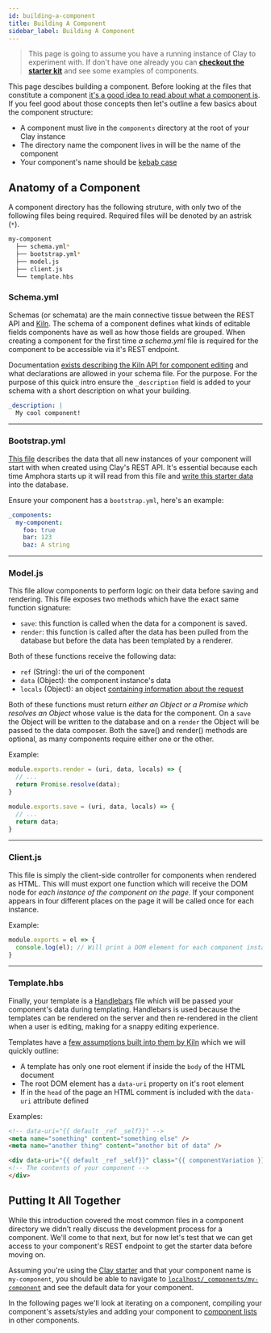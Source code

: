 ```yaml
---
id: building-a-component
title: Building A Component
sidebar_label: Building A Component
---
```


> This page is going to assume you have a running instance of Clay to experiment with. If don't have one already you can [**checkout the starter kit**](https://github.com/clay/clay-starter) and see some examples of components.

This page descibes building a component. Before looking at the files that constitute a component [it's a good idea to read about what a component is](components.md). If you feel good about those concepts then let's outline a few basics about the component structure:

- A component must live in the `components` directory at the root of your Clay instance
- The directory name the component lives in will be the name of the component
- Your component's name should be [kebab case](http://wiki.c2.com/?KebabCase)

## Anatomy of a Component

A component directory has the following struture, with only two of the following files being required. Required files will be denoted by an astrisk (`*`).

```bash
my-component
  ├── schema.yml*
  ├── bootstrap.yml*
  ├── model.js
  ├── client.js
  └── template.hbs
```

### Schema.yml

Schemas (or schemata) are the main connective tissue between the REST API and [Kiln](glossary.md#kiln). The schema of a component defines what kinds of editable fields components have as well as how those fields are grouped. When creating a component for the first time *a schema.yml* file is required for the component to be accessible via it's REST endpoint.

Documentation [exists describing the Kiln API for component editing](https://claycms.gitbook.io/kiln/kiln-fundamentals/components/editing-components) and what declarations are allowed in your schema file. For the purpose. For the purpose of this quick intro ensure the `_description` field is added to your schema with a short description on what your building.

```yaml
_description: |
  My cool component!
```

---

### Bootstrap.yml

[This file](glossary#bootstrap-file) describes the data that all new instances of your component will start with when created using Clay's REST API. It's essential because each time Amphora starts up it will read from this file and [write this starter data](glossary#bootstrap-action) into the database.

Ensure your component has a `bootstrap.yml`, here's an example:

```yaml
_components:
  my-component:
    foo: true
    bar: 123
    baz: A string
```

---

### Model.js

This file allow components to perform logic on their data before saving and rendering. This file exposes two methods which have the exact same function signature:

- `save`: this function is called when the data for a component is saved.
- `render`: this function is called after the data has been pulled from the database but before the data has been templated by a renderer.

Both of these functions receive the following data:

- `ref` (String): the uri of the component
- `data` (Object): the component instance's data
- `locals` (Object): an object [containing information about the request](glossary#locals)

Both of these functions must return _either an Object or a Promise which resolves an Object_ whose value is the data for the component. On a `save` the Object will be written to the database and on a `render` the Object will be passed to the data composer. Both the save() and render() methods are optional, as many components require either one or the other.

Example:

```javascript
module.exports.render = (uri, data, locals) => {
  // ...
  return Promise.resolve(data);
}

module.exports.save = (uri, data, locals) => {
  // ...
  return data;
}
```

---

### Client.js

This file is simply the client-side controller for components when rendered as HTML. This will must export one function which will receive the DOM node for _each instance of the component on the page_. If your component appears in four different places on the page it will be called once for each instance.

Example:

```javascript
module.exports = el => {
  console.log(el); // Will print a DOM element for each component instance on the page
}
```

---

### Template.hbs

Finally, your template is a [Handlebars](https://handlebarsjs.com/expressions.html) file which will be passed your component's data during templating. Handlebars is used because the templates can be rendered on the server and then re-rendered in the client when a user is editing, making for a snappy editing experience.

Templates have a [few assumptions built into them by Kiln](https://handlebarsjs.com/expressions.html) which we will quickly outline:

- A template has only one root element if inside the `body` of the HTML document
- The root DOM element has a `data-uri` property on it's root element
- If in the `head` of the page an HTML comment is included with the `data-uri` attribute defined

Examples:

```html
<!-- data-uri="{{ default _ref _self}}" -->
<meta name="something" content="something else" />
<meta name="another thing" content="another bit of data" />
```

```html
<div data-uri="{{ default _ref _self}}" class="{{ componentVariation }}">
<!-- The contents of your component -->
</div>
```

## Putting It All Together

While this introduction covered the most common files in a component directory we didn't really discuss the development process for a component. We'll come to that next, but for now let's test that we can get access to your component's REST endpoint to get the starter data before moving on.

Assuming you're using the [Clay starter](https://github.com/clay/clay-starter) and that your component name is `my-component`, you should be able to navigate to [`localhost/_components/my-component`](localhost/_components/my-component) and see the default data for your component.

In the following pages we'll look at iterating on a component, compiling your component's assets/styles and adding your component to [component lists](https://claycms.gitbook.io/kiln/kiln-fundamentals/components/manipulating-components#component-lists) in other components.
